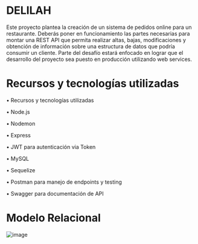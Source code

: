 # DELILAH
Este proyecto plantea la creación de un sistema de pedidos online para un restaurante. Deberás poner en funcionamiento las partes necesarias para montar una REST API que permita realizar altas, bajas, modificaciones y obtención de información sobre una estructura de datos que podría consumir un cliente. Parte del desafío estará enfocado en lograr que el desarrollo del proyecto sea puesto en producción utilizando web services.
# Recursos y tecnologías utilizadas

•	Recursos y tecnologías utilizadas

•	Node.js

•	Nodemon

•	Express

•	JWT para autenticación via Token

•	MySQL

•	Sequelize

•	Postman para manejo de endpoints y testing

•	Swagger para documentación de API

# Modelo Relacional
![image](https://user-images.githubusercontent.com/69877193/119246929-3a4d0700-bb4b-11eb-98a4-2b768b7332fe.png)
